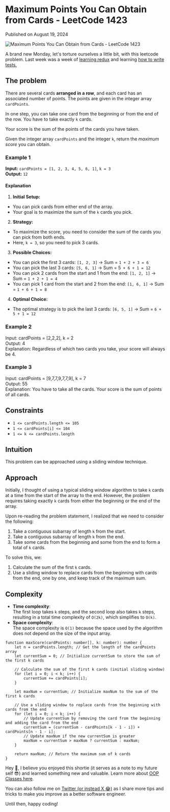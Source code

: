 # Maximum Points You Can Obtain from Cards - LeetCode 1423

Published on August 19, 2024

![Maximum Points You Can Obtain from Cards - LeetCode 1423](https://cdn.sanity.io/images/ok7qsbpm/production/aea16a9194274aad88e0086ff5c734115bbede74-1692x1024.png?q=75&fit=clip&auto=format&fm=webp)

A brand new Monday, let's torture ourselves a little bit, with this leetcode problem. Last week was a week of [learning redux](https://konadu.dev/ngrx-redux-is-not-hard-it-is-because-you-dont-understand-the-patterns) and learning [how to write tests.](https://konadu.devarticles/series/testing-in-angular)

## The problem

There are several cards **arranged in a row**, and each card has an associated number of points. The points are given in the integer array `cardPoints`.

In one step, you can take one card from the beginning or from the end of the row. You have to take exactly `k` cards.

Your score is the sum of the points of the cards you have taken.

Given the integer array `cardPoints` and the integer `k`, return the _maximum score_ you can obtain.

### Example 1



**Input:** `cardPoints = [1, 2, 3, 4, 5, 6, 1]`, `k = 3`  
**Output:** `12`

#### Explanation

1. **Initial Setup:** 
  * You can pick cards from either end of the array.
  * Your goal is to maximize the sum of the `k` cards you pick.
2. **Strategy:** 
  * To maximize the score, you need to consider the sum of the cards you can pick from both ends.
  * Here, `k = 3`, so you need to pick 3 cards.
3. **Possible Choices:**  
  * You can pick the first 3 cards: `[1, 2, 3]` → Sum = `1 + 2 + 3 = 6`
  * You can pick the last 3 cards: `[5, 6, 1]` → Sum = 5` + 6 + 1 = 12`
  * You can pick 2 cards from the start and 1 from the end: `[1, 2, 1]` → Sum = `1 + 2 + 1 = 4`
  * You can pick 1 card from the start and 2 from the end: `[1, 6, 1]` → Sum = `1 + 6 + 1 = 8`
4. **Optimal Choice:**
  * The optimal strategy is to pick the last 3 cards: `[6, 5, 1]` → Sum = `6 + 5 + 1 = 12`

### **Example 2**

Input: cardPoints = [2,2,2], k = 2  
Output: 4  
Explanation: Regardless of which two cards you take, your score will always be 4.  


### **Example 3**

Input: cardPoints = [9,7,7,9,7,7,9], k = 7  
Output: 55  
Explanation: You have to take all the cards. Your score is the sum of points of all cards.

## **Constraints**

* `1 <= cardPoints.length <= 105`
* `1 <= cardPoints[i] <= 104`
* `1 <= k <= cardPoints.length`

## Intuition

This problem can be approached using a sliding window technique.

## Approach

Initially, I thought of using a typical sliding window algorithm to take `k` cards at a time from the start of the array to the end. However, the problem requires taking exactly `k` cards from either the beginning or the end of the array.

Upon re-reading the problem statement, I realized that we need to consider the following:

1. Take a contiguous subarray of length `k` from the start.
2. Take a contiguous subarray of length `k` from the end.
3. Take some cards from the beginning and some from the end to form a total of `k` cards.

To solve this, we:

1. Calculate the sum of the first `k` cards.
2. Use a sliding window to replace cards from the beginning with cards from the end, one by one, and keep track of the maximum sum.

## Complexity

* **Time complexity**:  
The first loop takes `k` steps, and the second loop also takes `k` steps, resulting in a total time complexity of `O(2k)`, which simplifies to `O(k)`.
* **Space complexity**:  
The space complexity is `O(1)` because the space used by the algorithm does not depend on the size of the input array.

```undefined
function maxScore(cardPoints: number[], k: number): number {
    let n = cardPoints.length; // Get the length of the cardPoints array
    let currentSum = 0; // Initialize currentSum to store the sum of the first k cards

    // Calculate the sum of the first k cards (initial sliding window)
    for (let i = 0; i < k; i++) {
        currentSum += cardPoints[i];
    }

    let maxNum = currentSum; // Initialize maxNum to the sum of the first k cards

    // Use a sliding window to replace cards from the beginning with cards from the end
    for (let i = 0; i < k; i++) {
        // Update currentSum by removing the card from the beginning and adding the card from the end
        currentSum = (currentSum - cardPoints[k - 1 - i]) + cardPoints[n - 1 - i];
        // Update maxNum if the new currentSum is greater
        maxNum = currentSum > maxNum ? currentSum : maxNum;
    }

    return maxNum; // Return the maximum sum of k cards
}

```

Hey 👋, I believe you enjoyed this shortie (it serves as a note to my future self 😎) and learned something new and valuable. Learn more about [OOP Classes here](https://konadu.devintroduction-to-oop-classes). 

You can also follow me on [Twitter (or instead X 😂)](https://twitter.com/akuoko_konadu) as I share more tips and tricks to make you improve as a better software engineer.

Until then, happy coding!
